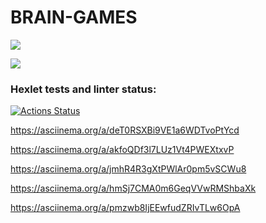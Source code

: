 # BRAIN-GAMES

<a href="https://codeclimate.com/github/chedosaf/frontend-project-lvl1/maintainability"><img src="https://api.codeclimate.com/v1/badges/1de22cec83ebc2124021/maintainability" /></a><br>


<a href="https://github.com/chedosaf/frontend-project-lvl1/workflows/lint/badge.svg"><img src="https://github.com/chedosaf/frontend-project-lvl1/workflows/lint/badge.svg"/></a><br>

### Hexlet tests and linter status:
[![Actions Status](https://github.com/chedosaf/frontend-project-lvl1/workflows/hexlet-check/badge.svg)](https://github.com/chedosaf/frontend-project-lvl1/actions)

https://asciinema.org/a/deT0RSXBi9VE1a6WDTvoPtYcd

https://asciinema.org/a/akfoQDf3l7LUz1Vt4PWEXtxvP

https://asciinema.org/a/jmhR4R3gXtPWlAr0pm5vSCWu8

https://asciinema.org/a/hmSj7CMA0m6GeqVVwRMShbaXk

https://asciinema.org/a/pmzwb8IjEEwfudZRIvTLw6OpA
